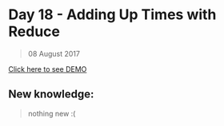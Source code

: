 # Day 18 - Adding Up Times with Reduce
> 08 August 2017

[Click here to see DEMO](https://noeemi.github.io/JavaScript30/Day18-AddingUpTimesWithReduce/)

## New  knowledge:
> nothing new :(
